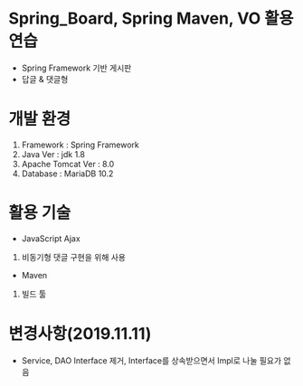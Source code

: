 # Spring_Board, Spring Maven, VO 활용 연습
- Spring Framework 기반 게시판
- 답글 & 댓글형

# 개발 환경
1. Framework : Spring Framework
2. Java Ver : jdk 1.8
3. Apache Tomcat Ver : 8.0
4. Database : MariaDB 10.2

# 활용 기술
- JavaScript Ajax
1. 비동기형 댓글 구현을 위해 사용

- Maven
1. 빌드 툴

# 변경사항(2019.11.11)
- Service, DAO Interface 제거, Interface를 상속받으면서 Impl로 나눌 필요가 없음